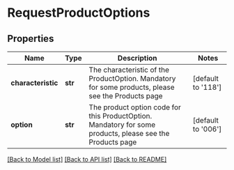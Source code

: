 # RequestProductOptions

## Properties
Name | Type | Description | Notes
------------ | ------------- | ------------- | -------------
**characteristic** | **str** | The characteristic of the ProductOption. Mandatory for some products, please see the Products page | [default to '118']
**option** | **str** | The product option code for this ProductOption. Mandatory for some products, please see the Products page | [default to '006']

[[Back to Model list]](../README.md#documentation-for-models) [[Back to API list]](../README.md#documentation-for-api-endpoints) [[Back to README]](../README.md)

